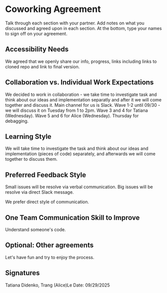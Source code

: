 # Coworking Agreement

Talk through each section with your partner. Add notes on what you discussed and agreed upon in each section. At the bottom, type your names to sign off on your agreement.

## Accessibility Needs
We agreed that we openly share our info, progress, links including links to cloned repo and link to final version. 

## Collaboration vs. Individual Work Expectations
We decided to work in collaboration - we take time to investigate task and think about our ideas and implementation separatly and after it we will come together and discuss it. Main channel for us is Slack. 
Wave 1-2 until 09/30 - we will discuss it on Tuesday from 1 to 2pm. 
Wave 3 and 4 for Tatiana (Wednesday). 
Wave 5 and 6 for Alice (Wednesday). 
Thursday for debagging. 

## Learning Style
We will take time to investigate the task and think about our ideas and implementation (pieces of code) separately, and afterwards we will come together to discuss them.

## Preferred Feedback Style
Small issues will be resolve via verbal communication. 
Big issues will be resolve via direct Slack message. 

We prefer direct style of communication.

## One Team Communication Skill to Improve
Understand someone's code. 

## Optional: Other agreements
Let's have fun and try to enjoy the process. 

## Signatures
Tatiana Didenko, Trang (Alice)Le
Date: 09/29/2025